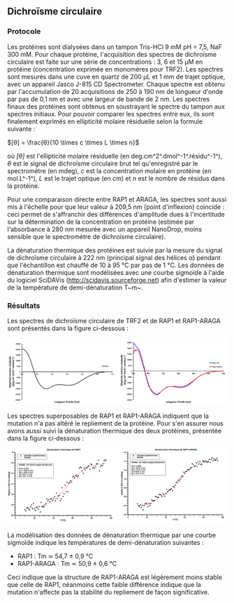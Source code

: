## Dichroïsme circulaire

### Protocole

Les protéines sont dialysées dans un tampon Tris-HCl 9 mM pH = 7,5, NaF 300 mM.
Pour chaque protéine, l'acquisition des spectres de dichroïsme circulaire est
faite sur une série de concentrations : 3, 6 et 15 μM en protéine (concentration
exprimée en monomères pour TRF2). Les spectres sont mesurés dans une cuve en
quartz de 200 μL et 1 mm de trajet optique, avec un appareil Jasco J-815 CD
Spectrometer. Chaque spectre est obtenu par l'accumulation de 20 acquisitions de
250 à 190 nm de longueur d'onde par pas de 0,1 nm et avec une largeur de bande
de 2 nm. Les spectres finaux des protéines sont obtenus en soustrayant le
spectre du tampon aux spectres initiaux. Pour pouvoir comparer les spectres
entre eux, ils sont finalement exprimés en ellipticité molaire résiduelle selon
la formule suivante :

$[θ] = \frac{θ}{10 \times c \times L \times n}$

où *[θ]* est l'ellipticité molaire résiduelle (en deg.cm^2^.dmol^-1^.résidu^-1^),
*θ* est le signal de dichroïsme circulaire brut tel qu'enregistré par le
spectromètre (en mdeg), *c* est la concentration molaire en protéine (en
mol.L^-1^), *L* est le trajet optique (en cm) et *n* est le nombre de résidus
dans la protéine.

Pour une comparaison directe entre RAP1 et ARAGA, les spectres sont aussi mis
à l'échelle pour que leur valeur à 209,5 nm (point d'inflexion) coincide : ceci
permet de s'affranchir des différences d'amplitude dues à l'incertitude sur la
détermination de la concentration en protéine (estimée par l'absorbance à 280 nm
mesurée avec un appareil NanoDrop, moins sensible que le spectromètre de
dichroïsme circulaire).  

La dénaturation thermique des protéines est suivie par la mesure du signal de
dichroïsme circulaire à 222 nm (principal signal des hélices α) pendant que
l'échantillon est chauffé de 10 à 95 °C par pas de 1 °C. Les données de
dénaturation thermique sont modélisées avec une courbe sigmoïde à l'aide du
logiciel SciDAVis (<http://scidavis.sourceforge.net>) afin d'estimer la valeur
de la température de demi-dénaturation T~m~.


### Résultats

Les spectres de dichroïsme circulaire de TRF2 et de RAP1 et RAP1-ARAGA sont
présentés dans la figure ci-dessous :

![Figure : Spectres de dichroïsme circulaire de TRF2 (à gauche) et de RAP1 et RAP1-ARAGA (à droite).](mat-meth/figures/spectres-cd.png)

Les spectres superposables de RAP1 et RAP1-ARAGA indiquent que la mutation n'a
pas altéré le repliement de la protéine. Pour s'en assurer nous avons aussi
suivi la dénaturation thermique des deux protéines, présentée dans la figure
ci-dessous :

![Figure : Dénaturation thermique de RAP1 (à gauche) et RAP1-ARAGA (à droite).](mat-meth/figures/denaturation-thermique.png)

La modélisation des données de dénaturation thermique par une courbe sigmoïde
indique les températures de demi-dénaturation suivantes :

- RAP1 : Tm ≃ 54,7 ± 0,9 °C
- RAP1-ARAGA : Tm ≃ 50,9 ± 0,6 °C

Ceci indique que la structure de RAP1-ARAGA est légèrement moins stable que
celle de RAP1, néanmoins cette faible différence indique que la mutation
n'affecte pas la stabilité du repliement de façon significative.


